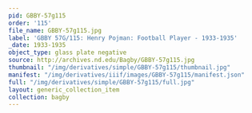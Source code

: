 ```yaml
---
pid: GBBY-57g115
order: '115'
file_name: GBBY-57g115.jpg
label: 'GBBY 57G/115: Henry Pojman: Football Player - 1933-1935'
_date: 1933-1935
object_type: glass plate negative
source: http://archives.nd.edu/Bagby/GBBY-57g115.jpg
thumbnail: "/img/derivatives/simple/GBBY-57g115/thumbnail.jpg"
manifest: "/img/derivatives/iiif/images/GBBY-57g115/manifest.json"
full: "/img/derivatives/simple/GBBY-57g115/full.jpg"
layout: generic_collection_item
collection: bagby
---
```

